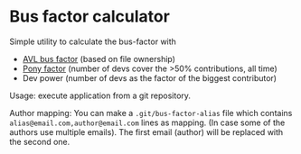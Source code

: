 # Bus factor calculator

Simple utility to calculate the bus-factor with

 * [AVL bus factor](https://arxiv.org/pdf/1604.06766.pdf) (based on file ownership)
 * [Pony factor](https://humbedooh.com/Chapter%203,%20part%20one_%20Codebase%20development%20resilience.pdf) (number of devs cover the >50% contributions, all time)
 * Dev power (number of devs as the factor of the biggest contributor)

Usage: execute application from a git repository.

Author mapping: You can make a `.git/bus-factor-alias` file which contains `alias@email.com,author@email.com` lines as mapping. (In case some of the authors use multiple emails). The first email (author) will be replaced with the second one.

